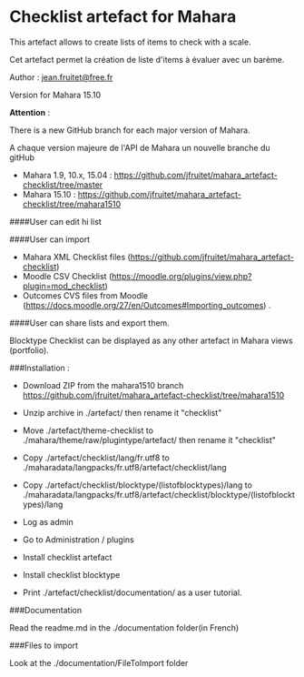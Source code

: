 Checklist artefact for Mahara
=============================

This artefact allows to create lists of items to check with a scale.

Cet artefact permet la création de liste d'items à évaluer avec un barème.


Author : <jean.fruitet@free.fr>

Version for Mahara 15.10

**Attention** :

There is a new GitHub branch for each major version of Mahara.

A chaque version majeure de l'API de Mahara un nouvelle branche du gitHub

- Mahara 1.9, 10.x, 15.04 : https://github.com/jfruitet/mahara_artefact-checklist/tree/master
- Mahara 15.10 : https://github.com/jfruitet/mahara_artefact-checklist/tree/mahara1510

####User can edit hi list

####User can import

 * Mahara XML Checklist files (https://github.com/jfruitet/mahara_artefact-checklist)
 * Moodle CSV Checklist (https://moodle.org/plugins/view.php?plugin=mod_checklist)
 * Outcomes CVS files from Moodle (https://docs.moodle.org/27/en/Outcomes#Importing_outcomes) .

####User can share lists and export them.

Blocktype Checklist can be displayed as any other artefact in Mahara views (portfolio).
  
###Installation :

 * Download ZIP from the mahara1510 branch  https://github.com/jfruitet/mahara_artefact-checklist/tree/mahara1510
 * Unzip archive in ./artefact/ then rename it "checklist"
 * Move  ./artefact/theme-checklist to ./mahara/theme/raw/plugintype/artefact/ then rename it "checklist"
 * Copy ./artefact/checklist/lang/fr.utf8 to ./maharadata/langpacks/fr.utf8/artefact/checklist/lang
 * Copy ./artefact/checklist/blocktype/(listofblocktypes)/lang to ./maharadata/langpacks/fr.utf8/artefact/checklist/blocktype/(listofblocktypes)/lang  

 * Log as admin
 * Go to Administration / plugins
 * Install checklist artefact
 * Install checklist blocktype
 * Print ./artefact/checklist/documentation/ as a user tutorial.

###Documentation

Read the readme.md in the ./documentation folder(in French)

###Files to import

Look at the ./documentation/FileToImport folder
